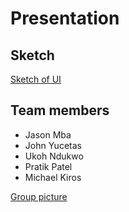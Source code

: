 # Presentation

## Sketch
[Sketch of UI](images/sketch.jpg)

## Team members
* Jason Mba
* John Yucetas
* Ukoh Ndukwo
* Pratik Patel
* Michael Kiros

[Group picture](images/group_picture.jpg)